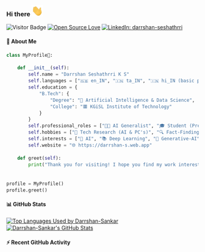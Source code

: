 <!--
**Darrshan-Sankar/Darrshan-Sankar** is a ✨ _special_ ✨ repository because its `README.md` (this file) appears on your GitHub profile.

Here are some ideas to get you started:

- 🔭 I’m currently working on ...
- 🌱 I’m currently learning ...
- 👯 I’m looking to collaborate on ...
- 🤔 I’m looking for help with ...
- 💬 Ask me about ...
- 📫 How to reach me: ...
- 😄 Pronouns: ...
- ⚡ Fun fact: ...
-->

### Hi there <img src="https://raw.githubusercontent.com/Darrshan-Sankar/Darrshan-Sankar/master/wave.gif" width="30px">

![Visitor Badge](https://visitor-badge.laobi.icu/badge?page_id=Darrshan-Sankar.Darrshan-Sankar)
[![Open Source Love](https://badges.frapsoft.com/os/v1/open-source.svg?v=102)](https://github.com/ellerbrock/open-source-badge/)
[![LinkedIn: darrshan-seshathrri](https://img.shields.io/badge/-Darrshan%20Seshathrri%20K%20S-blue?style=flat-square&logo=Linkedin&logoColor=white&link=https://www.linkedin.com/in/darrshan-seshathrri-k-s/)](https://www.linkedin.com/in/darrshan-seshathrri-k-s/)

#### 👨 About Me
```python
class MyProfile👀:

    def __init__(self):
        self.name = "Darrshan Seshathrri K S"
        self.languages = ["🇬🇧 en_IN", "🇮🇳 ta_IN", "🇮🇳 hi_IN (basic proficiency)"]
        self.education = {
            "B.Tech": {
                "Degree": "🤖 Artificial Intelligence & Data Science",
                "College": "🟥 KGiSL Institute of Technology"
            }
        }
        self.professional_roles = ["🧑‍💻 AI Generalist", "🎓 Student (Previous Role)"]
        self.hobbies = ["🔬 Tech Research (AI & PC's)", "🔍 Fact-Finding", "🌍 Traveling", "🎵 Re-Composing Songs"]
        self.interests = ["🤖 AI", "📚 Deep Learning", "🎨 Generative-AI", "💬 LLMs", "💻 Computer Hardware", "🎶 Music", "💻 Development"]
        self.website = "🌐 https://darrshan-s.web.app"

    def greet(self):
        print("Thank you for visiting! I hope you find my work interesting.")


profile = MyProfile()
profile.greet()
```

#### 📊 GitHub Stats

<a href="https://github.com/Darrshan-Sankar/">
  <img align="center" src="https://github-readme-stats.vercel.app/api/top-langs/?username=Darrshan-Sankar&hide=html" alt="Top Languages Used by Darrshan-Sankar"/>
</a>
<a href="https://github.com/Darrshan-Sankar/">
  <img align="center" src="https://github-readme-stats.vercel.app/api?username=Darrshan-Sankar&count_private=true&show_icons=true&line_height=33" alt="Darrshan-Sankar's GitHub Stats" />
</a>

#### ⚡ Recent GitHub Activity
<!--START_SECTION:activity-->
<!-- Activity details will be automatically fetched from GitHub -->
<!--END_SECTION:activity-->
